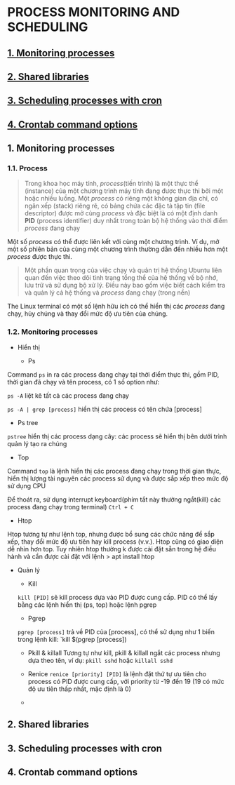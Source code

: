 # PROCESS MONITORING AND SCHEDULING
## [1. Monitoring processes](#mp)
## [2. Shared libraries](#sl)
## [3. Scheduling processes with cron](#sp)
## [4. Crontab command options](#cron)


## 1. Monitoring processes <a name="mp"></a>
###  1.1. Process
> Trong khoa học máy tính, *process*(tiến trình) là một thực thể (instance) của một chương trình máy tính đang được thực thi bởi một hoặc nhiều luồng. Một *process* có riêng một không gian địa chỉ, có ngăn xếp (stack) riêng rẽ, có bảng chứa các đặc tả tập tin (file descriptor) được mở cùng *process* và đặc biệt là có một định danh **PID** (process identifier) duy nhất trong toàn bộ hệ thống vào thời điểm *process* đang chạy

Một số *process* có thể được liên kết với cùng một chương trình. Ví dụ, mở một số phiên bản của cùng một chương trình thường dẫn đến nhiều hơn một *process* được thực thi.

> Một phần quan trọng của việc chạy và quản trị hệ thống Ubuntu liên quan đến việc theo dõi tình trạng tổng thể của hệ thống về bộ nhớ, lưu trữ và sử dụng bộ xử lý. Điều này bao gồm việc biết cách kiểm tra và quản lý cả hệ thống và *process* đang chạy (trong nền)

The Linux terminal có một số lệnh hữu ích có thể hiển thị các *process* đang chạy, hủy chúng và thay đổi mức độ ưu tiên của chúng.

### 1.2. Monitoring processes
- Hiển thị

  - Ps
  
Command `ps` in ra các process đang chạy tại thời điểm thực thi, gồm PID, thời gian đã chạy và tên process, có 1 số option như:

`ps -A` liệt kê tất cả các process đang chạy

`ps -A | grep [process]` hiển thị các process có tên chứa [process]

  - Ps tree
  
`pstree` hiển thị các process dạng cây: các process sẽ hiển thị bên dưới trình quản lý tạo ra chúng

  - Top
  
Command `top` là lệnh hiển thị các process đang chạy trong thời gian thực, hiển thị lượng tài nguyên các process sử dụng và được sắp xếp theo mức độ sử dụng CPU


Để thoát ra, sử dụng interrupt keyboard(phím tắt này thường ngắt(kill) các process đang chạy trong terminal) `Ctrl + C`

  - Htop
  
Htop tương tự như lệnh top, nhưng được bổ sung các chức năng để sắp xếp, thay đổi mức độ ưu tiên hay kill process (v.v.). Htop cũng có giao diện dễ nhìn hơn top. Tuy nhiên htop thường k được cài đặt sẵn trong hệ điều hành và cần được cài đặt với lệnh > apt install htop

- Quản lý
  - Kill
  
  `kill [PID]` sẽ kill process dựa vào PID được cung cấp. PID có thể lấy bằng các lệnh hiển thị (ps, top) hoặc lệnh pgrep
  
  - Pgrep
  
  `pgrep [process]` trả về PID của [process], có thể sử dụng như 1 biến trong lệnh kill: `kill $(pgrep [process])
  
  - Pkill & killall
  Tương tự như kill, pkill & killall ngắt các process nhưng dựa theo tên, ví dụ: `pkill sshd` hoặc `killall sshd`
  
  - Renice
  `renice [priority] [PID]` là lệnh đặt thứ tự ưu tiên cho process có PID được cung cấp, với priority từ -19 đến 19 (19 có mức độ ưu tiên thấp nhất, mặc định là 0)

  - 
## 2. Shared libraries <a name="sl"></a>
## 3. Scheduling processes with cron <a name="sp"></a>
## 4. Crontab command options <a name="cron"></a>

